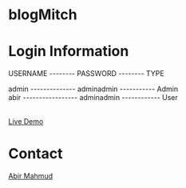 # blogMitch

# Login Information<br />

USERNAME -------- PASSWORD -------- TYPE<br />

admin -------------- adminadmin ----------- Admin<br />
abir ----------------- adminadmin ------------ User<br />



<br>
<a href="https://blog-abir.herokuapp.com/">Live Demo</a><br>

# Contact<br>
<a href="mailto:amabirmahmud@gmail.com">Abir Mahmud</a><br>
